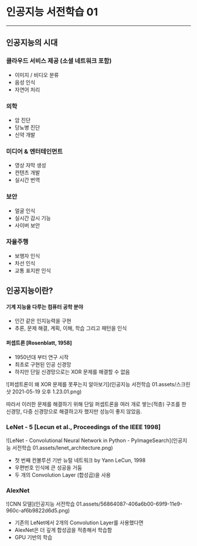 # 인공지능 서전학습 01

---



## 인공지능의 시대

### 클라우드 서비스 제공 (소셜 네트워크 포함)

* 이미지 / 비디오 분류
* 음성 인식
* 자연어 처리



### 의학

* 암 진단
* 당뇨병 진단
* 신약 개발



### 미디어 & 엔터테인먼트

* 영상 자막 생성
* 컨텐츠 개발
* 실시간 번역



### 보안

* 얼굴 인식
* 실시간 감시 기능
* 사이버 보안



### 자율주행

* 보행자 인식
* 차선 인식
* 교통 표지판 인식



## 인공지능이란?

#### 기계 지능을 다루는 컴퓨터 공학 분야

* 인간 같은 인지능력을 구현
* 추론, 문제 해결, 계획, 이해, 학습 그리고 패턴을 인식



#### 퍼셉트론 [Rosenblatt, 1958]

* 1950년대 부터 연구 시작
* 최초로 구현된 인공 신경망
*  하지만 단일 신경망으로는 XOR 문제를 해결할 수 없음

![퍼셉트론이 왜 XOR 문제를 못푸는지 알아보기](인공지능 서전학습 01.assets/스크린샷 2021-05-19 오후 1.23.01.png)



따라서 이러한 문제를 해결하기 위해 단일 퍼셉트론을 여러 개로 쌓는(적층) 구조를 한 신경망, 다중 신경망으로 해결하고자 했지만 성능이 좋지 않았음.



### LeNet - 5 [Lecun et al., Proceedings of the IEEE 1998]

![LeNet - Convolutional Neural Network in Python - PyImageSearch](인공지능 서전학습 01.assets/lenet_architecture.png)

* 첫 번째 컨볼루션 기반 뉴럴 네트워크 by Yann LeCun, 1998
* 우편번호 인식에 큰 성공을 거둠
* 두 개의 Convolution Layer (합성곱)을 사용



### AlexNet

![CNN 모델](인공지능 서전학습 01.assets/56864087-406a6b00-69f9-11e9-960c-af6b9822d6d5.png)

* 기존의 LeNet에서 2개의 Convolution Layer를 사용했다면
* AlexNet은 더 깊게 합성곱을 적층해서 학습함
* GPU 기반의 학습
